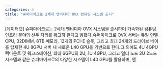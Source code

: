 ```yaml
---
categories: a
title: "슈퍼마이크로 2세대 엔비디아 OVX 컴퓨팅 시스템 출시"
---
```

[데이터넷] 슈퍼마이크로는 2세대 엔비디아 OVX 시스템을 출시하며 가속화된 컴퓨팅 인프라 분야의 선두 자리를 확고히 한다고 밝혔다.슈퍼마이크로 OVX 서버는 듀얼 인텔 CPU, 32DIMM, 8TB 메모리, 12개의 PCI-E 슬롯, 그리고 최대 24개의 드라이브 베이를 탑재한 4U 8GPU 서버 내 새로운 L40 GPU를 기반으로 한다.그 외에도 4U 4GPU 랙마운트 및 워크스테이션, 최대 6GPU의 2U, 1U 4GPU, 그리고 멀티 노드 2U 2노드 시스템과 같은 슈퍼마이크로의 다양한 시스템이 L40 GPU를 활용하며, 엔